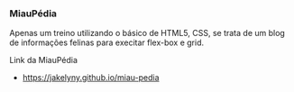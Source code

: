 ### MiauPédia

 Apenas um treino utilizando o básico de HTML5, CSS, se trata de um blog de informações felinas para execitar flex-box e grid.


 Link da MiauPédia
* https://jakelyny.github.io/miau-pedia
